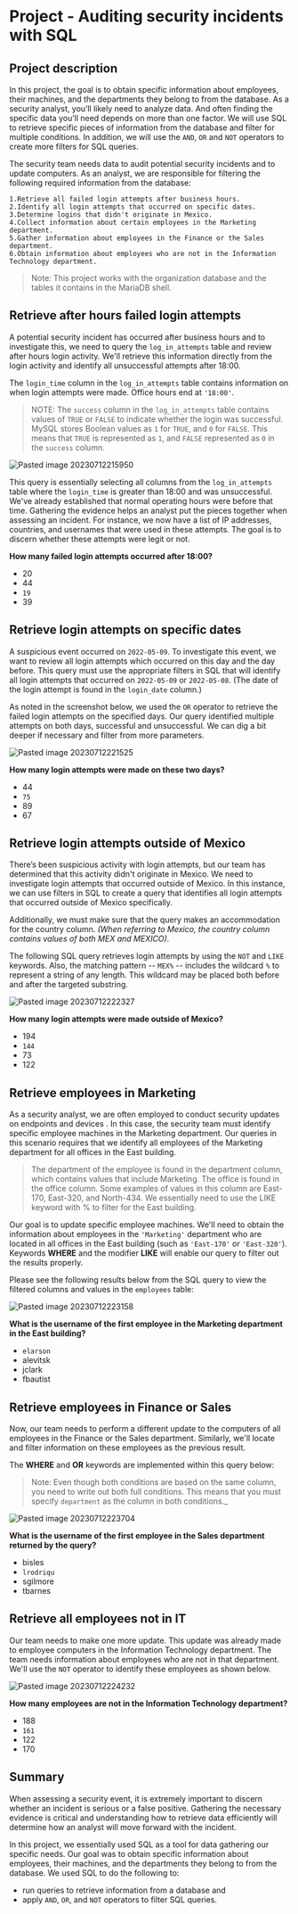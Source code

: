 # Project - Auditing security incidents with SQL

## Project description

In this project, the goal is to obtain specific information about employees, their machines, and the departments they belong to from the database. As a security analyst, you’ll likely need to analyze data. And often finding the specific data you’ll need depends on more than one factor. We will use SQL to retrieve specific pieces of information from the database and filter for multiple conditions. In addition, we will use the `AND`, `OR` and `NOT` operators to create more filters for SQL queries.

The security team needs data to audit potential security incidents and to update computers. As an analyst, we are responsible for filtering the following required information from the database:

	1.Retrieve all failed login attempts after business hours. 
	2.Identify all login attempts that occurred on specific dates.
	3.Determine logins that didn't originate in Mexico.
	4.Collect information about certain employees in the Marketing department.
	5.Gather information about employees in the Finance or the Sales department. 
	6.Obtain information about employees who are not in the Information Technology department.

>Note: This project works with the organization database and the tables it contains in the MariaDB shell. 


## Retrieve after hours failed login attempts

A potential security incident has occurred after business hours and to investigate this, we need to query the `log_in_attempts` table and review after hours login activity. We'll retrieve this information directly from the login activity and identify all unsuccessful attempts after 18:00.


The `login_time` column in the `log_in_attempts` table contains information on when login attempts were made. Office hours end at `'18:00'`.


>NOTE: The `success` column in the `log_in_attempts` table contains values of `TRUE` or `FALSE` to indicate whether the login was successful. MySQL stores Boolean values as `1` for `TRUE`, and `0` for `FALSE`. This means that `TRUE` is represented as `1`, and `FALSE` represented as `0` in the `success` column.


![Pasted image 20230712215950](https://github.com/cosbey/SQL/assets/32424700/8447f2f9-36ec-4b79-9cde-b67a2ee3c918)

This query is essentially selecting all columns from the `log_in_attempts` table where the `login_time` is greater than 18:00 and was unsuccessful. We've already established that normal operating hours were before that time. Gathering the evidence helps an analyst put the pieces together when assessing an incident. For instance, we now have a list of IP addresses, countries, and usernames that were used in these attempts. The goal is to discern whether these attempts were legit or not.


**How many failed login attempts occurred after 18:00?**

- 20
- 44
- `19`
- 39



## Retrieve login attempts on specific dates

A suspicious event occurred on `2022-05-09`. To investigate this event, we want to review all login attempts which occurred on this day and the day before. This query must use the appropriate filters in SQL that will identify all login attempts that occurred on `2022-05-09` or `2022-05-08`. (The date of the login attempt is found in the `login_date` column.)

As noted in the screenshot below, we used the `OR` operator to retrieve the failed login attempts on the specified days. Our query identified multiple attempts on both days, successful and unsuccessful. We can dig a bit deeper if necessary and filter from more parameters.

![Pasted image 20230712221525](https://github.com/cosbey/SQL/assets/32424700/61c22efa-af8d-46cd-b63b-b322aac01298)



**How many login attempts were made on these two days?**

- 44
- `75`
- 89
- 67



## Retrieve login attempts outside of Mexico

There’s been suspicious activity with login attempts, but our team has determined that this activity didn't originate in Mexico. We need to investigate login attempts that occurred outside of Mexico. In this instance, we can use filters in SQL to create a query that identifies all login attempts that occurred outside of Mexico specifically. 

Additionally, we must make sure that the query makes an accommodation for the country column.  *(When referring to Mexico, the country column contains values of both MEX and MEXICO).*

The following SQL query retrieves login attempts by using the `NOT` and `LIKE` keywords. Also, the matching pattern -- `MEX%` -- includes the wildcard `%` to represent a string of any length. This wildcard may be placed both before and after the targeted substring.

![Pasted image 20230712222327](https://github.com/cosbey/SQL/assets/32424700/416cfcb1-1e06-4488-ab3d-614006b3b395)

**How many login attempts were made outside of Mexico?**

- 194
- `144`
- 73
- 122


## Retrieve employees in Marketing

As a security analyst, we are often employed to conduct security updates on endpoints and devices . In this case, the security team must identify specific employee machines in the Marketing department. Our queries in this scenario requires that we identify all employees of the Marketing department for all offices in the East building.

>The department of the employee is found in the department column, which contains values that include Marketing. The office is found in the office column. Some examples of values in this column are East-170, East-320, and North-434. We essentially need to use the LIKE keyword with % to filter for the East building.

Our goal is to update specific employee machines. We'll need to obtain the information about employees in the `'Marketing'` department who are located in all offices in the East building (such as `'East-170'` or `'East-320'`).  Keywords **WHERE** and the modifier **LIKE** will enable our query to filter out the results properly.

Please see the following results below from the SQL query to view the filtered columns and values in the `employees` table:

![Pasted image 20230712223158](https://github.com/cosbey/SQL/assets/32424700/bb952064-bbc8-4ebe-9205-b2e91d62a12d)



**What is the username of the first employee in the Marketing department in the East building?**

- `elarson`
- alevitsk 
- jclark
- fbautist


## Retrieve employees in Finance or Sales

Now, our team needs to perform a different update to the computers of all employees in the Finance or the Sales department. Similarly, we'll locate and filter information on these employees as the previous result.

The **WHERE** and **OR** keywords are implemented within this query below:

>Note: Even though both conditions are based on the same column, you need to write out both full conditions. This means that you must specify `department` as the column in both conditions._


![Pasted image 20230712223704](https://github.com/cosbey/SQL/assets/32424700/033bb99d-53a4-4478-beb9-8bf014d1b60f)

**What is the username of the first employee in the Sales department returned by the query?**

- bisles
- `lrodriqu`
- sgilmore
- tbarnes


## Retrieve all employees not in IT

Our team needs to make one more update. This update was already made to employee computers in the Information Technology department. The team needs information about employees who are not in that department. We'll use the `NOT` operator to identify these employees as shown below.


![Pasted image 20230712224232](https://github.com/cosbey/SQL/assets/32424700/f5a2f347-64d8-47c1-9f4d-2b73f4a8ef0d)



**How many employees are not in the Information Technology department?**

- 188
- `161`
- 122
- 170

## Summary

When assessing a security event, it is extremely important to discern whether an incident is serious or a false positive. Gathering the necessary evidence is critical and understanding how to retrieve data efficiently will determine how an analyst will move forward with the incident. 

In this project, we essentially used SQL as a tool for data gathering our specific needs. Our goal was to obtain specific information about employees, their machines, and the departments they belong to from the database. We used SQL to do the following to: 

- run queries to retrieve information from a database and
- apply `AND`, `OR`, and `NOT` operators to filter SQL queries.



